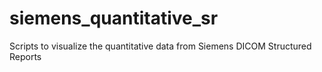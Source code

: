 # siemens_quantitative_sr
Scripts to visualize the quantitative data from Siemens DICOM Structured Reports
